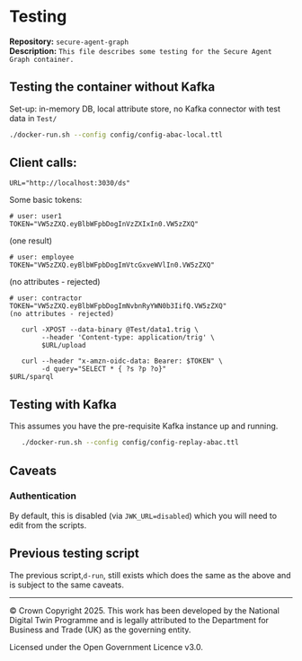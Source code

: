 # Testing
**Repository:** `secure-agent-graph`  
**Description:** `This file describes some testing for the Secure Agent Graph container.`  
<!-- SPDX-License-Identifier: OGL-UK-3.0 -->

## Testing the container without Kafka

Set-up: in-memory DB, local attribute store, no Kafka connector
with test data in `Test/`

```bash
./docker-run.sh --config config/config-abac-local.ttl
```

## Client calls:

```
URL="http://localhost:3030/ds"
```

Some basic tokens:

```
# user: user1
TOKEN="VW5zZXQ.eyBlbWFpbDogInVzZXIxIn0.VW5zZXQ"
```
(one result)

```
# user: employee
TOKEN="VW5zZXQ.eyBlbWFpbDogImVtcGxveWVlIn0.VW5zZXQ"
```
(no attributes - rejected)

```
# user: contractor
TOKEN="VW5zZXQ.eyBlbWFpbDogImNvbnRyYWN0b3IifQ.VW5zZXQ"
(no attributes - rejected)
```

```
   curl -XPOST --data-binary @Test/data1.trig \
        --header 'Content-type: application/trig' \
        $URL/upload
```
```
   curl --header "x-amzn-oidc-data: Bearer: $TOKEN" \
        -d query="SELECT * { ?s ?p ?o}"
$URL/sparql
```

## Testing with Kafka
This assumes you have the pre-requisite Kafka instance up and running.
```bash
   ./docker-run.sh --config config/config-replay-abac.ttl
```

## Caveats

### Authentication
By default, this is disabled (via `JWK_URL=disabled`) which you will need to edit from the scripts.

## Previous testing script
The previous script,`d-run`, still exists which does the same as the above and is subject to the same caveats.

---
© Crown Copyright 2025. This work has been developed by the National Digital Twin Programme and is legally attributed to the Department for Business and Trade (UK) as the
governing entity.

Licensed under the Open Government Licence v3.0.
